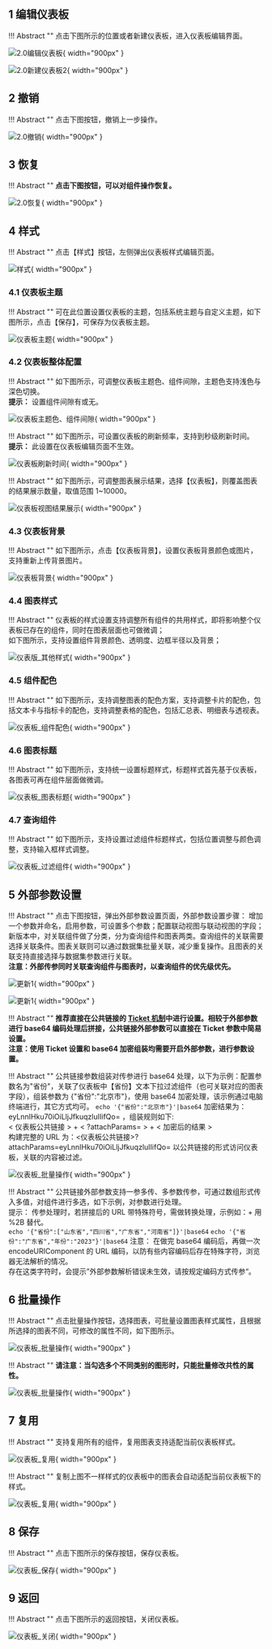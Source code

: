 ## 1 编辑仪表板

!!! Abstract ""
	点击下图所示的位置或者新建仪表板，进入仪表板编辑界面。

![2.0编辑仪表板](../img/dashboard_generation/2.0编辑仪表板.png){ width="900px" }

![2.0新建仪表板2](../img/dashboard_generation/2.0新建仪表板2.png){ width="900px" }

## 2 撤销

!!! Abstract ""
	点击下图按钮，撤销上一步操作。

![2.0撤销](../img/dashboard_generation/2.0撤销.png){ width="900px" }

## 3 恢复

!!! Abstract ""
	**点击下图按钮，可以对组件操作恢复。**

![2.0恢复](../img/dashboard_generation/2.0恢复.png){ width="900px" }

## 4 样式

!!! Abstract ""
	点击【样式】按钮，左侧弹出仪表板样式编辑页面。

![样式](../img/dashboard_generation/2.0仪表板配置.png){ width="900px" }

### 4.1 仪表板主题

!!! Abstract ""
	可在此位置设置仪表板的主题，包括系统主题与自定义主题，如下图所示，点击【保存】，可保存为仪表板主题。
	
![仪表板主题](../img/dashboard_generation/2.0仪表板风格.png){ width="900px" }

### 4.2 仪表板整体配置

!!! Abstract ""
	如下图所示，可调整仪表板主题色、组件间隙，主题色支持浅色与深色切换。  
	**提示：** 设置组件间隙有或无。

![仪表板主题色、组件间隙](../img/dashboard_generation/2.0仪表板整体配置.png){ width="900px" }

!!! Abstract ""
	如下图所示，可设置仪表板的刷新频率，支持到秒级刷新时间。  
	**提示：** 此设置在仪表板编辑页面不生效。

![仪表板刷新时间](../img/dashboard_generation/2.0刷新频率.png){ width="900px" }

!!! Abstract ""
	如下图所示，可调整图表展示结果，选择【仪表板】，则覆盖图表的结果展示数量，取值范围 1~10000。

![仪表板视图结果展示](../img/dashboard_generation/2.0视图结果数量.png){ width="900px" }

### 4.3 仪表板背景
!!! Abstract ""
	如下图所示，点击【仪表板背景】，设置仪表板背景颜色或图片，支持重新上传背景图片。

![仪表板背景](../img/dashboard_generation/2.0仪表板背景.png){ width="900px" }

### 4.4 图表样式

!!! Abstract ""
	仪表板的样式设置支持调整所有组件的共用样式，即将影响整个仪表板已存在的组件，同时在图表层面也可做微调；  
	如下图所示，支持设置组件背景颜色、透明度、边框半径以及背景；

![仪表版_其他样式](../img/dashboard_generation/2.0图表样式.png){ width="900px" }

### 4.5 组件配色

!!! Abstract ""
	如下图所示，支持调整图表的配色方案，支持调整卡片的配色，包括文本卡与指标卡的配色，支持调整表格的配色，包括汇总表、明细表与透视表。

![仪表板_组件配色](../img/dashboard_generation/2.0图表配色.png){ width="900px" }

### 4.6 图表标题

!!! Abstract ""
	如下图所示，支持统一设置标题样式，标题样式首先基于仪表板，各图表可再在组件层面做微调。

![仪表板_图表标题](../img/dashboard_generation/2.0图表标题.png){ width="900px" }

### 4.7 查询组件
	
!!! Abstract ""
	如下图所示，支持设置过滤组件标题样式，包括位置调整与颜色调整，支持输入框样式调整。

![仪表板_过滤组件](../img/dashboard_generation/2.0查询组件样式.png){ width="900px" }

## 5 外部参数设置

!!! Abstract ""
	点击下图按钮，弹出外部参数设置页面，外部参数设置步骤：
	增加一个参数并命名，启用参数，可设置多个参数；配置联动视图与联动视图的字段；  
	新版本中，对关联组件做了分类，分为查询组件和图表两类。查询组件的关联需要选择关联条件。图表关联则可以通过数据集批量关联，减少重复操作。且图表的关联支持直接选择与数据集参数进行关联。  
	**注意：外部传参同时关联查询组件与图表时，以查询组件的优先级优先。**

![更新1](../../newimg/仪表板外部参数入口.png){ width="900px" }

![更新1](../../newimg/1.19%20外部传参支持绑定数据集变量3.png){ width="900px" }

!!! Abstract ""
	**推荐直接在公共链接的 [Ticket 机制](https://dataease.io/docs/v2/user_manual/dashboard_using_copy/#1)中进行设置。相较于外部参数进行 base64 编码处理后拼接，公共链接外部参数可以直接在 Ticket 参数中简易设置。  
	注意：使用 Ticket 设置和 base64 加密组装均需要开启外部参数，进行参数设置。**   

!!! Abstract ""
	公共链接参数组装对传参进行 base64 处理，以下为示例：配置参数名为"省份"，关联了仪表板中【省份】文本下拉过滤组件（也可关联对应的图表字段），组装参数为 {"省份":"北京市"}，使用 base64 加密处理，该示例通过电脑终端进行，其它方式均可。
	```
	echo '{"省份":"北京市"}'|base64
	```
	加密结果为：eyLnnIHku70iOiLljJfkuqzluIIifQo= ，组装规则如下:  
	< 仪表板公共链接 > + < ?attachParams= > + < 加密后的结果 >  
	构建完整的 URL 为：<仪表板公共链接>?attachParams=eyLnnIHku70iOiLljJfkuqzluIIifQo=
	以公共链接的形式访问仪表板，关联的内容被过滤。  

![仪表板_批量操作](../img/dashboard_generation/外部传参示例.png){ width="900px" }

!!! Abstract ""
	公共链接外部参数支持一参多传、多参数传参，可通过数组形式传入多值，对组件进行多选，如下示例，对参数进行处理。   
	提示： 传参处理时，若拼接后的 URL 带特殊符号，需做转换处理，示例如：+ 用 %2B 替代。  
	```
	echo '{"省份":["山东省","四川省","广东省","河南省"]}'|base64
	```
	```
	echo '{"省份":"广东省","年份":"2023"}'|base64
	```
	注意： 在做完 base64 编码后，再做一次 encodeURIComponent 的 URL 编码，以防有些内容编码后存在特殊字符，浏览器无法解析的情况。  
	存在这类字符时，会提示”外部参数解析错误未生效，请按规定编码方式传参“。



## 6 批量操作

!!! Abstract ""
	点击批量操作按钮，选择图表，可批量设置图表样式属性，且根据所选择的图表不同，可修改的属性不同，如下图所示。

![仪表板_批量操作](../img/dashboard_generation/2.0批量操作.png){ width="900px" }

!!! Abstract ""
	**请注意：当勾选多个不同类别的图形时，只能批量修改共性的属性。**

![仪表板_批量操作](../img/dashboard_generation/2.0批量样式调整.png){ width="900px" }

## 7 复用

!!! Abstract ""
	支持复用所有的组件，复用图表支持适配当前仪表板样式。

![仪表板_复用](../img/dashboard_generation/2.0复用.png){ width="900px" }

!!! Abstract ""
	复制上图不一样样式的仪表板中的图表会自动适配当前仪表板下的样式。

![仪表板_复用](../img/dashboard_generation/2.0进行复用.png){ width="900px" }

## 8 保存

!!! Abstract ""
	点击下图所示的保存按钮，保存仪表板。

![仪表板_保存](../img/dashboard_generation/2.0保存.png){ width="900px" }

## 9 返回

!!! Abstract ""
	点击下图所示的返回按钮，关闭仪表板。

![仪表板_关闭](../img/dashboard_generation/2.0返回.png){ width="900px" }


